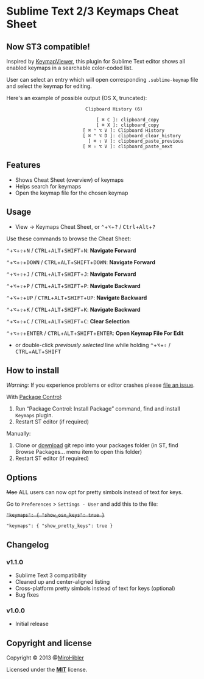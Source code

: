 # Sublime Text 2/3 Keymaps Cheat Sheet

## Now ST3 compatible!

Inspired by [KeymapViewer](https://github.com/wwwjfy/KeymapViewer), this plugin for Sublime Text editor shows all enabled keymaps in a searchable color-coded list.

User can select an entry which will open corresponding `.sublime-keymap` file and select the keymap for editing.

Here's an example of possible output (OS X, truncated):
```
                             Clipboard History (6)                              

                                 [ ⌘ C ]: clipboard_copy
                                 [ ⌘ X ]: clipboard_copy
                            [ ⌘ ⌃ ⌥ V ]: Clipboard History
                            [ ⌘ ⌃ ⌥ D ]: clipboard_clear_history
                              [ ⌘ ⇧ V ]: clipboard_paste_previous
                            [ ⌘ ⇧ ⌥ V ]: clipboard_paste_next
```

## Features

- Shows Cheat Sheet (overview) of keymaps
- Helps search for keymaps
- Open the keymap file for the chosen keymap

## Usage

- View -> Keymaps Cheat Sheet, or <kbd>⌃</kbd>+<kbd>⌥</kbd>+<kbd>?</kbd> / <kbd>Ctrl</kbd>+<kbd>Alt</kbd>+<kbd>?</kbd>

Use these commands to browse the Cheat Sheet:

<kbd>⌃</kbd>+<kbd>⌥</kbd>+<kbd>⇧</kbd>+<kbd>N</kbd> / <kbd>CTRL</kbd>+<kbd>ALT</kbd>+<kbd>SHIFT</kbd>+<kbd>N</kbd>: **Navigate Forward**

<kbd>⌃</kbd>+<kbd>⌥</kbd>+<kbd>⇧</kbd>+<kbd>DOWN</kbd> / <kbd>CTRL</kbd>+<kbd>ALT</kbd>+<kbd>SHIFT</kbd>+<kbd>DOWN</kbd>: **Navigate Forward**

<kbd>⌃</kbd>+<kbd>⌥</kbd>+<kbd>⇧</kbd>+<kbd>J</kbd> / <kbd>CTRL</kbd>+<kbd>ALT</kbd>+<kbd>SHIFT</kbd>+<kbd>J</kbd>: **Navigate Forward**

<kbd>⌃</kbd>+<kbd>⌥</kbd>+<kbd>⇧</kbd>+<kbd>P</kbd> / <kbd>CTRL</kbd>+<kbd>ALT</kbd>+<kbd>SHIFT</kbd>+<kbd>P</kbd>: **Navigate Backward**

<kbd>⌃</kbd>+<kbd>⌥</kbd>+<kbd>⇧</kbd>+<kbd>UP</kbd> / <kbd>CTRL</kbd>+<kbd>ALT</kbd>+<kbd>SHIFT</kbd>+<kbd>UP</kbd>: **Navigate Backward**

<kbd>⌃</kbd>+<kbd>⌥</kbd>+<kbd>⇧</kbd>+<kbd>K</kbd> / <kbd>CTRL</kbd>+<kbd>ALT</kbd>+<kbd>SHIFT</kbd>+<kbd>K</kbd>: **Navigate Backward**

<kbd>⌃</kbd>+<kbd>⌥</kbd>+<kbd>⇧</kbd>+<kbd>C</kbd> / <kbd>CTRL</kbd>+<kbd>ALT</kbd>+<kbd>SHIFT</kbd>+<kbd>C</kbd>: **Clear Selection**

<kbd>⌃</kbd>+<kbd>⌥</kbd>+<kbd>⇧</kbd>+<kbd>ENTER</kbd> / <kbd>CTRL</kbd>+<kbd>ALT</kbd>+<kbd>SHIFT</kbd>+<kbd>ENTER</kbd>: **Open Keymap File For Edit**

- or double-click _previously selected_ line while holding <kbd>⌃</kbd>+<kbd>⌥</kbd>+<kbd>⇧</kbd> / <kbd>CTRL</kbd>+<kbd>ALT</kbd>+<kbd>SHIFT</kbd>

## How to install

*Warning:* If you experience problems or editor crashes please [file an issue](https://github.com/MiroHibler/sublime-keymaps/issues).

With [Package Control](http://wbond.net/sublime_packages/package_control):

1. Run “Package Control: Install Package” command, find and install `Keymaps` plugin.
2. Restart ST editor (if required)

Manually:

1. Clone or [download](https://github.com/MiroHibler/sublime-keymaps/archive/master.zip) git repo into your packages folder (in ST, find Browse Packages... menu item to open this folder)
2. Restart ST editor (if required)

## Options

~~Mac~~ ALL users can now opt for pretty simbols instead of text for keys.

Go to `Preferences` > `Settings - User` and add this to the file:

~~`"keymaps": { "show_osx_keys": true }`~~

`"keymaps": { "show_pretty_keys": true }`


## Changelog

### v1.1.0

* Sublime Text 3 compatibility
* Cleaned up and center-aligned listing
* Cross-platform pretty simbols instead of text for keys (optional)
* Bug fixes

### v1.0.0

* Initial release

## Copyright and license

Copyright © 2013 @[MiroHibler](http://twitter.com/MiroHibler) 

Licensed under the [**MIT**](./LICENSE.txt) license.